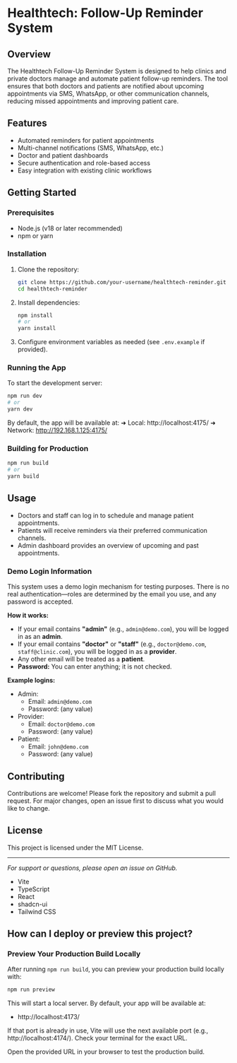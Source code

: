 # Healthtech: Follow-Up Reminder System

## Overview

The Healthtech Follow-Up Reminder System is designed to help clinics and private doctors manage and automate patient follow-up reminders. The tool ensures that both doctors and patients are notified about upcoming appointments via SMS, WhatsApp, or other communication channels, reducing missed appointments and improving patient care.

## Features
- Automated reminders for patient appointments
- Multi-channel notifications (SMS, WhatsApp, etc.)
- Doctor and patient dashboards
- Secure authentication and role-based access
- Easy integration with existing clinic workflows

## Getting Started

### Prerequisites
- Node.js (v18 or later recommended)
- npm or yarn

### Installation
1. Clone the repository:
   ```bash
   git clone https://github.com/your-username/healthtech-reminder.git
   cd healthtech-reminder
   ```
2. Install dependencies:
   ```bash
   npm install
   # or
   yarn install
   ```
3. Configure environment variables as needed (see `.env.example` if provided).

### Running the App
To start the development server:
```bash
npm run dev
# or
yarn dev
```

By default, the app will be available at:
  ➜  Local:   http://localhost:4175/
  ➜  Network: http://192.168.1.125:4175/

### Building for Production
```bash
npm run build
# or
yarn build
```

## Usage
- Doctors and staff can log in to schedule and manage patient appointments.
- Patients will receive reminders via their preferred communication channels.
- Admin dashboard provides an overview of upcoming and past appointments.

### Demo Login Information
This system uses a demo login mechanism for testing purposes. There is no real authentication—roles are determined by the email you use, and any password is accepted.

**How it works:**
- If your email contains **"admin"** (e.g., `admin@demo.com`), you will be logged in as an **admin**.
- If your email contains **"doctor"** or **"staff"** (e.g., `doctor@demo.com`, `staff@clinic.com`), you will be logged in as a **provider**.
- Any other email will be treated as a **patient**.
- **Password:** You can enter anything; it is not checked.

**Example logins:**
- Admin:    
  - Email: `admin@demo.com`    
  - Password: (any value)
- Provider:    
  - Email: `doctor@demo.com`    
  - Password: (any value)
- Patient:    
  - Email: `john@demo.com`    
  - Password: (any value)

## Contributing
Contributions are welcome! Please fork the repository and submit a pull request. For major changes, open an issue first to discuss what you would like to change.

## License
This project is licensed under the MIT License.

---

*For support or questions, please open an issue on GitHub.*
- Vite
- TypeScript
- React
- shadcn-ui
- Tailwind CSS

## How can I deploy or preview this project?

### Preview Your Production Build Locally
After running `npm run build`, you can preview your production build locally with:

```bash
npm run preview
```

This will start a local server. By default, your app will be available at:
- http://localhost:4173/

If that port is already in use, Vite will use the next available port (e.g., http://localhost:4174/). Check your terminal for the exact URL.

Open the provided URL in your browser to test the production build.

